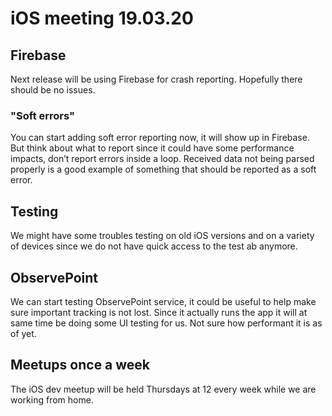 # iOS meeting 19.03.20
## Firebase
Next release will be using Firebase for crash reporting. Hopefully there should be no issues.

### "Soft errors"
You can start adding soft error reporting now, it will show up in Firebase. But think about what to report since it could have some performance impacts, don’t report errors inside a loop. Received data not being parsed properly is a good example of something that should be reported as a soft error.

## Testing
We might have some troubles testing on old iOS versions and on a variety of devices since we do not have quick access to the test ab anymore.

## ObservePoint
We can start testing ObservePoint service, it could be useful to help make sure important tracking is not lost. Since it actually runs the app it will at same time be doing some UI testing for us. Not sure how performant it is as of yet.

## Meetups once a week
The iOS dev meetup will be held Thursdays at 12 every week while we are working from home.
